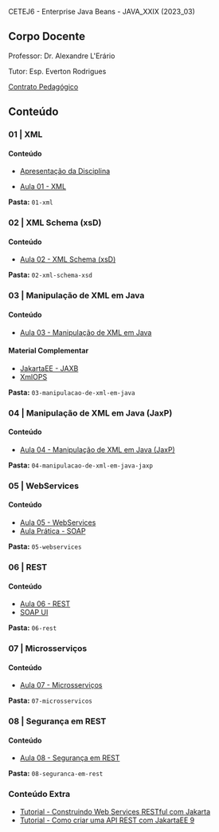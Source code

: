 CETEJ6 - Enterprise Java Beans - JAVA_XXIX (2023_03)

## Corpo Docente
Professor: Dr. Alexandre L'Erário

Tutor: Esp. Everton Rodrigues

[Contrato Pedagógico](https://github.com/MarleneMoraes/utfpr-java/blob/main/webservices/WEBSERVICES_contrato-pedagogico.pdf)

## Conteúdo
### 01 | XML
#### Conteúdo

- [Apresentação da Disciplina](https://github.com/MarleneMoraes/utfpr-java/blob/main/webservices/01-xml/apresentacao-da-disciplina.pdf)

- [Aula 01 - XML](https://github.com/MarleneMoraes/utfpr-java/blob/main/webservices/01-xml/xml.pdf)

**Pasta:** `01-xml`

### 02 | XML Schema (xsD)
#### Conteúdo
- [Aula 02 - XML Schema (xsD)](https://github.com/MarleneMoraes/utfpr-java/blob/main/webservices/02-xml-schema-xsd/xml-schema-xsd.pdf)

**Pasta:** `02-xml-schema-xsd`

### 03 | Manipulação de XML em Java
#### Conteúdo
- [Aula 03 - Manipulação de XML em Java](https://github.com/MarleneMoraes/utfpr-java/blob/main/webservices/03-manipulacao-de-xml-em-java/manipulacao-de-xml-em-java.pdf)

#### Material Complementar
- [JakartaEE - JAXB](https://eclipse-ee4j.github.io/jaxb-ri/)
- [XmlOPS](https://github.com/alerario/XmlOPS)

**Pasta:** `03-manipulacao-de-xml-em-java`

### 04 | Manipulação de XML em Java (JaxP)
#### Conteúdo
- [Aula 04 - Manipulação de XML em Java (JaxP)](https://github.com/MarleneMoraes/utfpr-java/blob/main/webservices/04-manipulacao-de-xml-em-java-jaxp/manipulacao-de-xml-em-java-jaxp.pdf)

**Pasta:** `04-manipulacao-de-xml-em-java-jaxp`

### 05 | WebServices
#### Conteúdo
- [Aula 05 - WebServices](https://github.com/MarleneMoraes/utfpr-java/blob/main/webservices/05-webservices/webservices.pdf)
- [Aula Prática - SOAP](https://github.com/MarleneMoraes/utfpr-java/blob/main/webservices/05-webservices/AulaSoap)

**Pasta:** `05-webservices`

### 06 | REST
#### Conteúdo
- [Aula 06 - REST](https://github.com/MarleneMoraes/utfpr-java/blob/main/webservices/06-rest/rest.pdf)
- [SOAP UI](https://www.soapui.org/)

**Pasta:** `06-rest`

### 07 | Microsserviços
#### Conteúdo
- [Aula 07 - Microsserviços](https://github.com/MarleneMoraes/utfpr-java/blob/main/webservices/07-microsservicos/microsservicos.pdf)

**Pasta:** `07-microsservicos`

### 08 | Segurança em REST
#### Conteúdo
- [Aula 08 - Segurança em REST](https://github.com/MarleneMoraes/utfpr-java/blob/main/webservices/08-seguranca-em-rest/seguranca-em-rest.pdf)

**Pasta:** `08-seguranca-em-rest`

### Conteúdo Extra
- [Tutorial - Construindo Web Services RESTful com Jakarta](https://eclipse-ee4j.github.io/jakartaee-tutorial/#building-restful-web-services-with-jakarta-rest)
- [Tutorial - Como criar uma API REST com JakartaEE 9](https://blog.payara.fish/getting-started-with-jakarta-ee-9-how-to-create-a-rest-api-with-jakarta-ee-9)